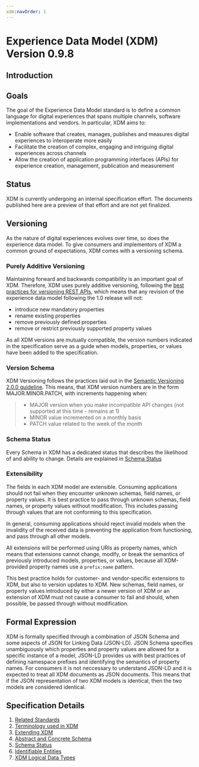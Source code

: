```yaml
---
xdm:navOrder: 1
---
```


# Experience Data Model (XDM) Version 0.9.8

## Introduction

## Goals

The goal of the Experience Data Model standard is to define a common language for digital experiences that spans multiple channels, software implementations and vendors. In particular, XDM aims to:

- Enable software that creates, manages, publishes and measures digital experiences to interoperate more easily
- Facilitate the creation of complex, engaging and intriguing digital experiences across channels
- Allow the creation of application programming interfaces (APIs) for experience creation, management, publication and measurement

## Status

XDM is currently undergoing an internal specification effort. The documents published here are a preview of that effort and are not yet finalized.

## Versioning

As the nature of digital experiences evolves over time, so does the experience data model. To give consumers and implementors of XDM a common ground of expectations, XDM comes with a versioning schema.

### Purely Additive Versioning

Maintaining forward and backwards compatibility is an important goal of XDM. Therefore, XDM uses purely additive versioning, following the [best practices for versioning REST APIs](https://www.infoq.com/articles/roy-fielding-on-versioning), which means that any revision of the experience data model following the 1.0 release will not:

- introduce new mandatory properties
- rename existing properties
- remove previously defined properties
- remove or restrict previously supported property values

As all XDM versions are mutually compatible, the version numbers indicated in the specification serve as a guide when models, properties, or values have been added to the specification.

### Version Schema

XDM Versioning follows the practices laid out in the [Semantic Versioning 2.0.0 guideline](https://semver.org). This means, that XDM version numbers are in the form MAJOR.MINOR.PATCH, with increments happening when:

> - MAJOR version when you make incompatible API changes (not supported at this time - remains at 1)
> - MINOR value incremented on a monthly basis
> - PATCH value related to the week of the month

### Schema Status

Every Schema in XDM has a dedicated status that describes the likelihood of and ability to change. Details are explained in [Schema Status](status.md)

### Extensibility

The fields in each XDM model are extensible. Consuming applications should not fail when they encounter unknown schemas, field names, or property values.
It is best practice to pass through unknown schemas, field names, or property values without modification. This includes passing through values that are not conforming to this specification.

In general, consuming applications should reject invalid models when the invalidity of the received data is preventing the application from functioning, and pass through all other models.

All extensions will be performed using URIs as property names, which means that extensions cannot change, modify, or break the semantics of previously introduced models, properties, or values, because all XDM-provided property names use a `prefix:name` pattern.

This best practice holds for customer- and vendor-specific extensions to XDM, but also to version updates to XDM.
New schemas, field names, or property values introduced by either a newer version of XDM or an extension of XDM must not cause a consumer to fail and should, when possible, be passed through without modification.

## Formal Expression

XDM is formally specified through a combination of JSON Schema and some aspects of JSON for Linking Data (JSON-LD).
JSON Schema specifies unambiguously which properties and property values are allowed for a specific instance of a model, JSON-LD provides us with best practices of defining namespace prefixes and identifying the semantics of property names.
For consumers it is not neccessary to understand JSON-LD and it is expected to treat all XDM documents as JSON documents.
This means that if the JSON representation of two XDM models is identical, then the two models are considered identical.

## Specification Details

1.  [Related Standards](standards.md)
2.  [Terminology used in XDM](terminology.md)
3.  [Extending XDM](extensions.md)
4.  [Abstract and Concrete Schema](abstract.md)
5.  [Schema Status](status.md)
6.  [Identifiable Entities](id.md)
7.  [XDM Logical Data Types](data_types.md)
